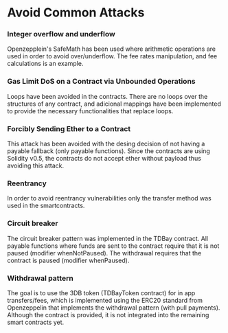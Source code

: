 # Avoid Common Attacks

### Integer overflow and underflow

Openzepplein's SafeMath has been used where arithmetic operations are used in order to avoid over/underflow. The fee rates manipulation, and fee calculations is an example.

### Gas Limit DoS on a Contract via Unbounded Operations

Loops have been avoided in the contracts. There are no loops over the structures of any contract, and adicional mappings have been implemented to provide the necessary functionalities that replace loops.

### Forcibly Sending Ether to a Contract

This attack has been avoided with the desing decision of not having a payable fallback (only payable functions). Since the contracts are using Solidity v0.5, the contracts do not accept ether without payload thus avoiding this attack.

### Reentrancy

In order to avoid reentrancy vulnerabilities only the transfer method was used in the smartcontracts.

### Circuit breaker

The circuit breaker pattern was implemented in the TDBay contract. All payable functions where funds are sent to the contract require that it is not paused (modifier whenNotPaused). The withdrawal requires that the contract is paused (modifier whenPaused).

### Withdrawal pattern

The goal is to use the 3DB token (TDBayToken contract) for in app transfers/fees, which is implemented using the ERC20 standard from Openzeppelin that implements the withdrawal pattern (with pull payments). Although the contract is provided, it is not integrated into the remaining smart contracts yet.